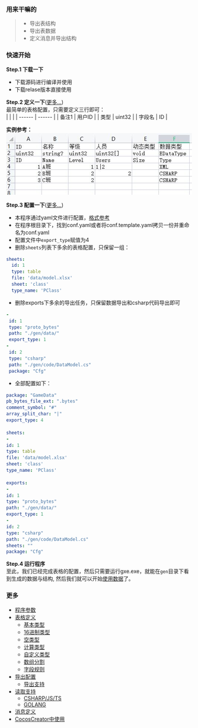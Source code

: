 ### __用来干嘛的__
> * 导出表结构  
> * 导出表数据
> * 定义消息并导出结构

### __快速开始__
__Step.1 下载一下__
* 下载源码进行编译并使用
* 下载relase版本直接使用

__Step.2 定义一下__([更多...](./doc/define.md))   
最简单的表格配置，只需要定义三行即可：  
|        |        |
| ------ | ------ |
| 备注1  | 用户ID |
| 类型   | uint32 |
| 字段名 | ID     |

__实例参考：__  
![图片](./doc/imgs/simple_xlsx.jpg)

__Step.3 配置一下__([更多...](./doc/config.md))
* 本程序通过yaml文件进行配置，[格式参考](https://wenku.baidu.com/view/34ef2502a6e9856a561252d380eb6294dd8822a4.html)
* 在程序根目录下，找到conf.yaml或者将conf.template.yaml拷贝一份并重命名为conf.yaml  
* 配置文件中`export_type`赋值为4
* 删除`sheets`列表下多余的表格配置，只保留一组：
``` yaml
sheets:
  id: 1
  type: table
  file: 'data/model.xlsx'
  sheet: 'class'
  type_name: 'PClass'
```

* 删除exports下多余的导出任务，只保留数据导出和csharp代码导出即可
``` yaml
-
 id: 1
 type: "proto_bytes"
 path: "./gen/data/"
 export_type: 1
-
 id: 2
 type: "csharp"
 path: "./gen/code/DataModel.cs"
 package: "Cfg"
 ``` 

 * 全部配置如下：
 ``` yaml
package: "GameData"
pb_bytes_file_ext: ".bytes"
comment_symbol: "#"
array_split_char: "|"
export_type: 4

sheets:
- 
 id: 1
 type: table
 file: 'data/model.xlsx'
 sheet: 'class'
 type_name: 'PClass'

exports:
-
 id: 1
 type: "proto_bytes"
 path: "./gen/data/"
 export_type: 1
-
 id: 2
 type: "csharp"
 path: "./gen/code/DataModel.cs"
 sheets: ""
 package: "Cfg"
```

__Step.4 运行程序__  
至此，我们已经完成表格的配置，然后只需要运行gxe.exe，就能在`gen`目录下看到生成的数据与结构, 然后我们就可以开始[使用数据](./doc/reader.md)了。  


### 更多
- [程序参数](./doc/arguments.md)
- [表格定义](./doc/define.md)
  - [基本类型](./doc/field_types.md#基本类型)
  - [16进制类型](./doc/field_types.md#bytes)
  - [空类型](./doc/field_types.md#void)
  - [计算类型](./doc/field_types.md#计算)
  - [自定义类型](./doc/field_types.md#自定义)
  - [数组分割](./doc/field_types.md#分隔符)
  - [字段规则](./doc/field_types.md#规则)
- [导出配置](./doc/config.md)
  - [导出支持](./doc/export_types.md)
- [读取支持](./doc/reader.md)
  - [CSHARP/JS/TS](./doc/reader.md#CSHARP)
  - [GOLANG](./doc/reader.md#GOLANG)
- [消息定义](./doc/message.md)
- [CocosCreator中使用](./doc/cocoscreator.md)